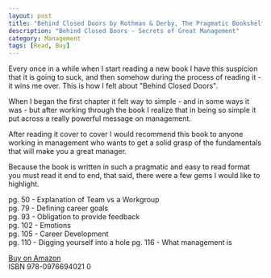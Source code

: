 ```yaml
---
layout: post
title: "Behind Closed Doors by Rothman & Derby, The Pragmatic Bookshelf"
description: "Behind Closed Boors - Secrets of Great Management"
category: Management
tags: [Read, Buy]
---
```

Every once in a while when I start reading a new book I have this suspicion that it is going to suck, and then somehow during the process of reading it - it wins me over. This is how I felt about "Behind Closed Doors". 

When I began the first chapter it felt way to simple - and in some ways it was - but after working through the book I realize that in being so simple it put across a really powerful message on management. 

After reading it cover to cover I would recommend this book to anyone working in management who wants to get a solid grasp of the fundamentals that will make you a great manager.

Because the book is written in such a pragmatic and easy to read format you must read it end to end, that said, there were a few gems I would like to highlight.

pg. 50 - Explanation of Team vs a Workgroup  
pg. 79 - Defining career goals  
pg. 93 - Obligation to provide feedback  
pg. 102 - Emotions  
pg. 105 - Career Development  
pg. 110 - Digging yourself into a hole 
pg. 116 - What management is  

[Buy on Amazon](http://www.amazon.com/Behind-Closed-Doors-Management-Programmers/dp/0976694026/ref=reg_hu-rd_dp_img)  
ISBN  978-0976694021 0
